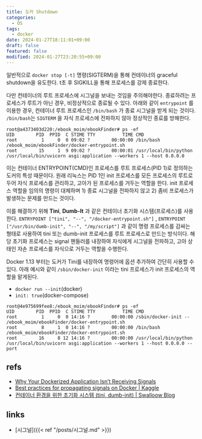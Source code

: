 ```yaml
---
title: 도커 Shutdown
categories:
  - OS
tags:
  - docker
date: 2024-01-27T18:11:01+09:00
draft: false
featured: false
modified: 2024-01-27T23:20:55+09:00
---
```

일반적으로 `docker stop [-t]`  명령(SIGTERM)을 통해 컨테이너의 graceful shutdown을 유도한다. t초 후 SIGKILL을 통해 프로세스를 강제 종료한다.

다만 컨테이너의 루트 프로세스에 시그널을 보내는 것임을 주의해야한다. 종료하려는 프로세스가 루트가 아닌 경우, 비정상적으로 종료될 수 있다. 아래와 같이 `entrypoint` 를 이용한 경우, 컨테이너 루트 프로세스인 `/bin/bash` 가 종료 시그널을 받게 되는 것이다. `/bin/bash`는 `SIGTERM` 을 자식 프로세스에 전파하지 않아 정상적인 종료를 방해한다. 

```
root@a4373403d220:/ebook_moim/ebookFinder# ps -ef
UID        PID  PPID  C STIME TTY          TIME CMD
root         1     0  0 09:02 ?        00:00:00 /bin/bash /ebook_moim/ebookFinder/docker-entrypoint.sh
root        15     1  9 09:02 ?        00:00:01 /usr/local/bin/python /usr/local/bin/uvicorn asgi:application --workers 1 --host 0.0.0.0 
```

이는 컨테이너 ENTRYPOINT(CMD)인 프로세스를 루트 프로세스(PID 1)로 정의하는 도커의 특성 때문이다. 원래 리눅스는 PID 1인 init 프로세스를 모든 프로세스의 루트로 두어 자식 프로세스를 관리하고, 고아가 된 프로세스를 거두는 역할을 한다. init 프로세스 역할을 임의의 명령이 대체하며 1) 종료 시그널을 전파하지 않고 2) 좀비 프로세스가 발생하는 문제를 만드는 것이다. 

이를 해결하기 위해 **Tini**, **Dumb-It** 과 같은 컨테이너 초기화 시스템(프로세스)를 사용한다. `ENTRYPOINT ["tini", "--", "/docker-entrypoint.sh"]` , `ENTRYPOINT ["/usr/bin/dumb-init", "--", "/my/script"]` 과 같이 명령 프로세스를 감싸는 형태로 사용하여 tini 또는 dumb-init 프로세스를 루트 프로세스로 만드는 방식이다. 해당 초기화 프로세스는 signal 핸들러를 내장하여 자식에게 시그널을 전파하고, 고아 상태인 자손 프로세스를 자식으로 거두는 역할을 수행한다. 

Docker 1.13 부터는 도커가 Tini를 내장하여 명령어에 옵션 추가하여 간단히 사용할 수 있다. 아래 예시와 같이 `/sbin/docker-init` 이라는 tini 프로세스가 init 프로세스의 역할을 맡게된다.
- `docker run --init`(docker)
- `init: true`(docker-compose)

```
root@4e975699fee8:/ebook_moim/ebookFinder# ps -ef
UID        PID  PPID  C STIME TTY          TIME CMD
root         1     0  0 14:16 ?        00:00:00 /sbin/docker-init -- /ebook_moim/ebookFinder/docker-entrypoint.sh
root         8     1  0 14:16 ?        00:00:00 /bin/bash /ebook_moim/ebookFinder/docker-entrypoint.sh
root        16     8 12 14:16 ?        00:00:00 /usr/local/bin/python /usr/local/bin/uvicorn asgi:application --workers 1 --host 0.0.0.0 --port
```

## refs
- [Why Your Dockerized Application Isn’t Receiving Signals](https://hynek.me/articles/docker-signals/)
- [Best practices for propagating signals on Docker | Kaggle](https://www.kaggle.com/code/residentmario/best-practices-for-propagating-signals-on-docker)
- [컨테이너 환경을 위한 초기화 시스템 (tini, dumb-init) | Swalloow Blog](https://swalloow.github.io/container-tini-dumb-init/)


## links
- [시그널]({{< ref "/posts/시그널.md" >}})
